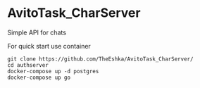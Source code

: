 # AvitoTask_CharServer
Simple API for chats

For quick start use container
```
git clone https://github.com/TheEshka/AvitoTask_CharServer/
cd authserver
docker-compose up -d postgres
docker-compose up go
```
